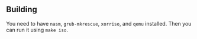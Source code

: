 ## Building
You need to have `nasm`, `grub-mkrescue`, `xorriso`, and `qemu` installed. Then you can run it using `make iso`.

